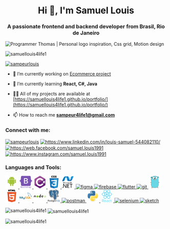 
<h1 align="center">Hi 👋, I'm Samuel Louis</h1>
<h3 align="center">A passionate frontend and backend developer from Brasil, Rio de Janeiro</h3>
<img src="https://i.pinimg.com/originals/e1/f3/41/e1f3413bf5036045713341394f617225.gif" data-deferred="1" jsaction="load:XAeZkd;" jsname="HiaYvf" class="n3VNCb KAlRDb" alt="Programmer Thomas | Personal logo inspiration, Css grid, Motion design" id="imi" data-w="800" data-h="600" data-atf="true" data-iml="72125.30000001192" style="height: 443px; width: 590.667px; margin: 0px;">


<p align="left"> <img src="https://komarev.com/ghpvc/?username=samuellouis4life1&label=Profile%20views&color=0e75b6&style=flat" alt="samuellouis4life1" /> </p>

<p align="left"> <a href="https://twitter.com/sampeurlouis" target="blank"><img src="https://img.shields.io/twitter/follow/sampeurlouis?logo=twitter&style=for-the-badge" alt="sampeurlouis" /></a> </p>

- 🔭 I’m currently working on [Ecommerce project](https://github.com/SamuelLouis4life1/E_Shop_Microservices)

- 🌱 I’m currently learning **React, C#, Java**

- 👨‍💻 All of my projects are available at [https://samuellouis4life1.github.io/portfolio/](https://samuellouis4life1.github.io/portfolio/)

- 📫 How to reach me **sampeur4life1@gmail.com**

<h3 align="left">Connect with me:</h3>
<p align="left">
<a href="https://twitter.com/sampeurlouis" target="blank"><img align="center" src="https://raw.githubusercontent.com/rahuldkjain/github-profile-readme-generator/master/src/images/icons/Social/twitter.svg" alt="sampeurlouis" height="30" width="40" /></a>
<a href="https://linkedin.com/in/https://www.linkedin.com/in/louis-samuel-544082110/" target="blank"><img align="center" src="https://raw.githubusercontent.com/rahuldkjain/github-profile-readme-generator/master/src/images/icons/Social/linked-in-alt.svg" alt="https://www.linkedin.com/in/louis-samuel-544082110/" height="30" width="40" /></a>
<a href="https://fb.com/https://web.facebook.com/samuel.louis1991" target="blank"><img align="center" src="https://raw.githubusercontent.com/rahuldkjain/github-profile-readme-generator/master/src/images/icons/Social/facebook.svg" alt="https://web.facebook.com/samuel.louis1991" height="30" width="40" /></a>
<a href="https://instagram.com/https://www.instagram.com/samuel.louis1991" target="blank"><img align="center" src="https://raw.githubusercontent.com/rahuldkjain/github-profile-readme-generator/master/src/images/icons/Social/instagram.svg" alt="https://www.instagram.com/samuel.louis1991" height="30" width="40" /></a>
</p>

<h3 align="left">Languages and Tools:</h3>
<p align="left"> <a href="https://developer.android.com" target="_blank" rel="noreferrer"> <img src="https://raw.githubusercontent.com/devicons/devicon/master/icons/android/android-original-wordmark.svg" alt="android" width="40" height="40"/> </a> <a href="https://getbootstrap.com" target="_blank" rel="noreferrer"> <img src="https://raw.githubusercontent.com/devicons/devicon/master/icons/bootstrap/bootstrap-plain-wordmark.svg" alt="bootstrap" width="40" height="40"/> </a> <a href="https://www.w3schools.com/cs/" target="_blank" rel="noreferrer"> <img src="https://raw.githubusercontent.com/devicons/devicon/master/icons/csharp/csharp-original.svg" alt="csharp" width="40" height="40"/> </a> <a href="https://www.w3schools.com/css/" target="_blank" rel="noreferrer"> <img src="https://raw.githubusercontent.com/devicons/devicon/master/icons/css3/css3-original-wordmark.svg" alt="css3" width="40" height="40"/> </a> <a href="https://dotnet.microsoft.com/" target="_blank" rel="noreferrer"> <img src="https://raw.githubusercontent.com/devicons/devicon/master/icons/dot-net/dot-net-original-wordmark.svg" alt="dotnet" width="40" height="40"/> </a> <a href="https://www.figma.com/" target="_blank" rel="noreferrer"> <img src="https://www.vectorlogo.zone/logos/figma/figma-icon.svg" alt="figma" width="40" height="40"/> </a> <a href="https://firebase.google.com/" target="_blank" rel="noreferrer"> <img src="https://www.vectorlogo.zone/logos/firebase/firebase-icon.svg" alt="firebase" width="40" height="40"/> </a> <a href="https://flutter.dev" target="_blank" rel="noreferrer"> <img src="https://www.vectorlogo.zone/logos/flutterio/flutterio-icon.svg" alt="flutter" width="40" height="40"/> </a> <a href="https://git-scm.com/" target="_blank" rel="noreferrer"> <img src="https://www.vectorlogo.zone/logos/git-scm/git-scm-icon.svg" alt="git" width="40" height="40"/> </a> <a href="https://golang.org" target="_blank" rel="noreferrer"> <img src="https://raw.githubusercontent.com/devicons/devicon/master/icons/go/go-original.svg" alt="go" width="40" height="40"/> </a> <a href="https://www.w3.org/html/" target="_blank" rel="noreferrer"> <img src="https://raw.githubusercontent.com/devicons/devicon/master/icons/html5/html5-original-wordmark.svg" alt="html5" width="40" height="40"/> </a> <a href="https://www.mysql.com/" target="_blank" rel="noreferrer"> <img src="https://raw.githubusercontent.com/devicons/devicon/master/icons/mysql/mysql-original-wordmark.svg" alt="mysql" width="40" height="40"/> </a> <a href="https://nodejs.org" target="_blank" rel="noreferrer"> <img src="https://raw.githubusercontent.com/devicons/devicon/master/icons/nodejs/nodejs-original-wordmark.svg" alt="nodejs" width="40" height="40"/> </a> <a href="https://www.postgresql.org" target="_blank" rel="noreferrer"> <img src="https://raw.githubusercontent.com/devicons/devicon/master/icons/postgresql/postgresql-original-wordmark.svg" alt="postgresql" width="40" height="40"/> </a> <a href="https://postman.com" target="_blank" rel="noreferrer"> <img src="https://www.vectorlogo.zone/logos/getpostman/getpostman-icon.svg" alt="postman" width="40" height="40"/> </a> <a href="https://www.python.org" target="_blank" rel="noreferrer"> <img src="https://raw.githubusercontent.com/devicons/devicon/master/icons/python/python-original.svg" alt="python" width="40" height="40"/> </a> <a href="https://reactjs.org/" target="_blank" rel="noreferrer"> <img src="https://raw.githubusercontent.com/devicons/devicon/master/icons/react/react-original-wordmark.svg" alt="react" width="40" height="40"/> </a> <a href="https://www.selenium.dev" target="_blank" rel="noreferrer"> <img src="https://raw.githubusercontent.com/detain/svg-logos/780f25886640cef088af994181646db2f6b1a3f8/svg/selenium-logo.svg" alt="selenium" width="40" height="40"/> </a> <a href="https://www.sketch.com/" target="_blank" rel="noreferrer"> <img src="https://www.vectorlogo.zone/logos/sketchapp/sketchapp-icon.svg" alt="sketch" width="40" height="40"/> </a> </p>

<p><img align="left" src="https://github-readme-stats.vercel.app/api/top-langs?username=samuellouis4life1&show_icons=true&locale=en&layout=compact" alt="samuellouis4life1" /></p>

<p>&nbsp;<img align="center" src="https://github-readme-stats.vercel.app/api?username=samuellouis4life1&show_icons=true&locale=en" alt="samuellouis4life1" /></p>

<p><img align="center" src="https://github-readme-streak-stats.herokuapp.com/?user=samuellouis4life1&" alt="samuellouis4life1" /></p>
